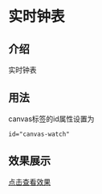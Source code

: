 # 实时钟表

## 介绍

实时钟表

## 用法

canvas标签的id属性设置为

`id="canvas-watch"`

## 效果展示

[点击查看效果](https://jsfiddle.net/z28z6aa7/)